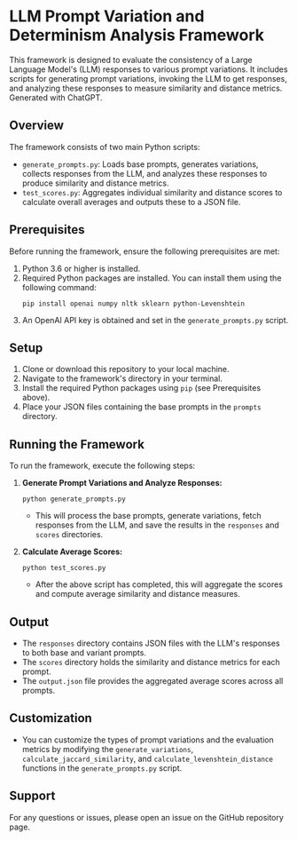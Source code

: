 # LLM Prompt Variation and Determinism Analysis Framework

This framework is designed to evaluate the consistency of a Large Language Model's (LLM) responses to various prompt variations. It includes scripts for generating prompt variations, invoking the LLM to get responses, and analyzing these responses to measure similarity and distance metrics. Generated with ChatGPT.

## Overview

The framework consists of two main Python scripts:

- `generate_prompts.py`: Loads base prompts, generates variations, collects responses from the LLM, and analyzes these responses to produce similarity and distance metrics.
- `test_scores.py`: Aggregates individual similarity and distance scores to calculate overall averages and outputs these to a JSON file.

## Prerequisites

Before running the framework, ensure the following prerequisites are met:

1. Python 3.6 or higher is installed.
2. Required Python packages are installed. You can install them using the following command:
    ```
    pip install openai numpy nltk sklearn python-Levenshtein
    ```
3. An OpenAI API key is obtained and set in the `generate_prompts.py` script.

## Setup

1. Clone or download this repository to your local machine.
2. Navigate to the framework's directory in your terminal.
3. Install the required Python packages using `pip` (see Prerequisites above).
4. Place your JSON files containing the base prompts in the `prompts` directory.

## Running the Framework

To run the framework, execute the following steps:

1. **Generate Prompt Variations and Analyze Responses:**
    ```
    python generate_prompts.py
    ```
    - This will process the base prompts, generate variations, fetch responses from the LLM, and save the results in the `responses` and `scores` directories.

2. **Calculate Average Scores:**
    ```
    python test_scores.py
    ```
    - After the above script has completed, this will aggregate the scores and compute average similarity and distance measures.

## Output

- The `responses` directory contains JSON files with the LLM's responses to both base and variant prompts.
- The `scores` directory holds the similarity and distance metrics for each prompt.
- The `output.json` file provides the aggregated average scores across all prompts.

## Customization

- You can customize the types of prompt variations and the evaluation metrics by modifying the `generate_variations`, `calculate_jaccard_similarity`, and `calculate_levenshtein_distance` functions in the `generate_prompts.py` script.

## Support

For any questions or issues, please open an issue on the GitHub repository page.
